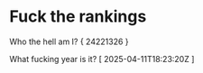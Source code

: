 # Fuck the rankings

Who the hell am I?
{ 24221326 }

What fucking year is it?
[ 2025-04-11T18:23:20Z ]
